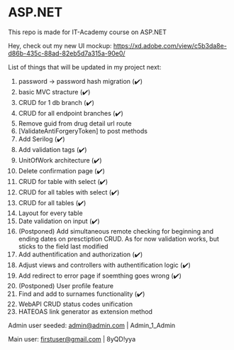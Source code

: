 # ASP.NET
This repo is made for IT-Academy course on ASP.NET

Hey, check out my new UI mockup: https://xd.adobe.com/view/c5b3da8e-d86b-435c-88ad-82eb5d7a315a-90e0/

List of things that will be updated in my project next:
  1. password -> password hash migration (✔️)
  2. basic MVC stracture (✔️)
  3. CRUD for 1 db branch (✔️)
  4. CRUD for all endpoint branches (✔️)
  5. Remove guid from drug detail url route
  6. [ValidateAntiForgeryToken] to post methods
  7. Add Serilog (✔️)
  8. Add validation tags (✔️)
  9. UnitOfWork architecture (✔️)
  10. Delete confirmation page (✔️)
  11. CRUD for table with select (✔️)
  12. CRUD for all tables with select (✔️)
  13. CRUD for all tables (✔️)
  14. Layout for every table
  15. Date validation on input (✔️)
  16. (Postponed) Add simultaneous remote checking for 
			beginning and ending dates on presctiption CRUD.
			As for now validation works, but sticks to the field
			last modified
  17. Add authentification and authorization (✔️)
  18. Adjust views and controllers with authentification logic (✔️)
  19. Add redirect to error page if soemthing goes wrong (✔️)
  20. (Postponed) User profile feature
  21. Find and add to surnames functionality (✔️)
  22. WebAPI CRUD status codes unification
  23. HATEOAS link generator as extension method
  
Admin user seeded: admin@admin.com | Admin_1_Admin

Main user: firstuser@gmail.com | 8yQD!yya
